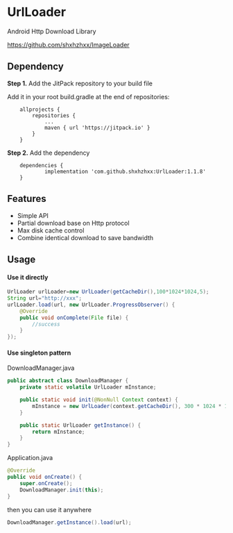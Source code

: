 # UrlLoader
Android Http Download Library

https://github.com/shxhzhxx/ImageLoader



## Dependency


**Step 1.** Add the JitPack repository to your build file 

Add it in your root build.gradle at the end of repositories:

```
	allprojects {
		repositories {
			...
			maven { url 'https://jitpack.io' }
		}
	}
```

**Step 2.** Add the dependency

```
	dependencies {
	        implementation 'com.github.shxhzhxx:UrlLoader:1.1.8'
	}
```


## Features

- Simple API
- Partial download base on Http protocol
- Max disk cache control
- Combine identical download to save bandwidth



## Usage

#### Use it directly

```java
UrlLoader urlLoader=new UrlLoader(getCacheDir(),100*1024*1024,5);
String url="http://xxx";
urlLoader.load(url, new UrlLoader.ProgressObserver() {
	@Override
	public void onComplete(File file) {
		//success
	}
});
```



#### Use singleton pattern 

DownloadManager.java

```java
public abstract class DownloadManager {
    private static volatile UrlLoader mInstance;

    public static void init(@NonNull Context context) {
        mInstance = new UrlLoader(context.getCacheDir(), 300 * 1024 * 1024, 5);
    }

    public static UrlLoader getInstance() {
        return mInstance;
    }
}
```

Application.java

```java
@Override
public void onCreate() {
    super.onCreate();
    DownloadManager.init(this);
}
```

then you can use it anywhere

```java
DownloadManager.getInstance().load(url);
```

